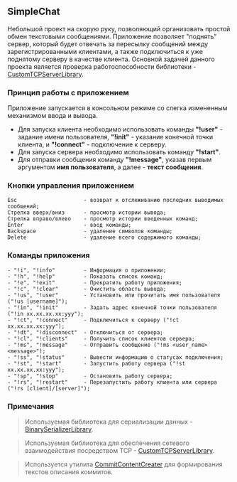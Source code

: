 ## SimpleChat
Небольшой проект на скорую руку, позволяющий организовать простой обмен текстовыми сообщениями. Приложение позволяет "поднять" сервер, который будет отвечать за пересылку сообщений между зарегистрированными клиентами, а также подключиться к уже поднятому серверу в качестве клиента. Основной задачей данного проекта является проверка работоспособности библиотеки - [CustomTCPServerLibrary](https://github.com/DemiEljer/CustomTCPServerLibrary).

### Принцип работы с приложением

Приложение запускается в консольном режиме со слегка измененным механизмом ввода и вывода. 

- Для запуска клиента необходимо использовать команды **"!user"** - задание имени пользователя, **"!init"** - указание конечной точки клиента, и **"!connect"** - подключение к серверу.
- Для запуска сервера необходимо использовать команду **"!start"**.
- Для отправки сообщения команду **"!message"**, указав первым аргументом **имя пользователя**, а далее - **текст сообщения**.

### Кнопки управления приложением

```
Esc                     - возврат к отслеживанию последних выводимых сообщений;
Стрелка вверх/вниз      - просмотр истории вывода;
Стрелка вправо/влево    - просмотр истории введенных команд;
Enter                   - ввод команды;
Backspace               - удаление символов команды;
Delete                  - удаление всего содержимого команды;
```

### Команды приложения

```
- "!i", "!info"         - Информация о приложении;
- "!h", "!help"         - Показать список команд;
- "!e", "!exit"         - Прекратить работу приложения;
- "!c", "!clear"        - Очистить область вывода;
- "!us", "!user"        - Установить или прочитать имя пользователя ("!us [username]");
- "!in", "!init"        - Задать адрес конечной точки пользователя ("!in xx.xx.xx.xx:yyy");
- "!ct", "!connect"     - Подключиться к серверу ("!ct xx.xx.xx.xx:yyy");
- "!dt", "!disconnect"  - Отключиться от сервера;
- "!cl", "!clients"     - Получить список клиентов сервера;
- "!ms", "!message"     - Отправить сообщение ("!ms <user_name> <message>");
- "!ss", "!status"      - Вывести информацию о статусах подключения;
- "!st", "!start"       - Запустить работу сервера ("!st xx.xx.xx.xx:yyy");
- "!sp", "!stop"        - Остановить работу сервера;
- "!rs", "!restart"     - Перезапустить работу клиента или сервера ("!rs [client]/[server]");
```

### Примечания

> Используемая библиотека для сериализации данных - [BinarySerializerLibrary](https://github.com/DemiEljer/BinarySerializerLibrary).

> Используемая библиотека для обеспечения сетевого взаимодействия посредством TCP - [CustomTCPServerLibrary](https://github.com/DemiEljer/CustomTCPServerLibrary).

> Используется утилита [CommitContentCreater](https://github.com/DemiEljer/CommitContentCreater) для формирования текстов описания коммитов.
